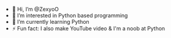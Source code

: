 - 👋 Hi, I’m @ZexyoO
- 👀 I’m interested in Python based programming
- 🌱 I’m currently learning Python
- ⚡ Fun fact: I also make YouTube video & I'm a noob at Python

<!---
ZexyoO/ZexyoO is a ✨ special ✨ repository because its `README.md` (this file) appears on your GitHub profile.
You can click the Preview link to take a look at your changes.
--->
